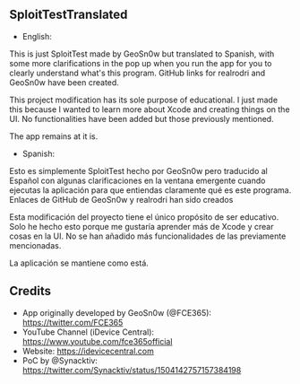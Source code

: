 ## SploitTestTranslated

* English:

This is just SploitTest made by GeoSn0w but translated to Spanish, with some more clarifications in the pop up when you run the app for you to clearly understand what's this program. GitHub links for realrodri and GeoSn0w have been created.

This project modification has its sole purpose of educational. I just made this because I wanted to learn more about Xcode and creating things on the UI. No functionalities have been added but those previously mentioned.

The app remains at it is.

* Spanish:

Esto es simplemente SploitTest hecho por GeoSn0w pero traducido al Español con algunas clarificaciones en la ventana emergente cuando ejecutas la aplicación para que entiendas claramente qué es este programa. Enlaces de GitHub de GeoSn0w y realrodri han sido creados

Esta modificación del proyecto tiene el único propósito de ser educativo. Solo he hecho esto porque me gustaría aprender más de Xcode y crear cosas en la UI. No se han añadido más funcionalidades de las previamente mencionadas.

La aplicación se mantiene como está.

## Credits 

* App originally developed by GeoSn0w (@FCE365): https://twitter.com/FCE365
* YouTube Channel (iDevice Central): https://www.youtube.com/fce365official
* Website: https://idevicecentral.com
* PoC by @Synacktiv: https://twitter.com/Synacktiv/status/1504142757157384198
